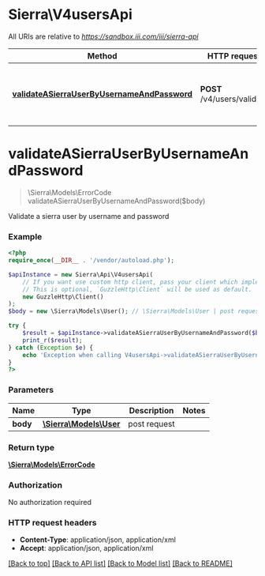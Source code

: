 # Sierra\V4usersApi

All URIs are relative to *https://sandbox.iii.com/iii/sierra-api*

Method | HTTP request | Description
------------- | ------------- | -------------
[**validateASierraUserByUsernameAndPassword**](V4usersApi.md#validateASierraUserByUsernameAndPassword) | **POST** /v4/users/validate | Validate a sierra user by username and password


# **validateASierraUserByUsernameAndPassword**
> \Sierra\Models\ErrorCode validateASierraUserByUsernameAndPassword($body)

Validate a sierra user by username and password



### Example
```php
<?php
require_once(__DIR__ . '/vendor/autoload.php');

$apiInstance = new Sierra\Api\V4usersApi(
    // If you want use custom http client, pass your client which implements `GuzzleHttp\ClientInterface`.
    // This is optional, `GuzzleHttp\Client` will be used as default.
    new GuzzleHttp\Client()
);
$body = new \Sierra\Models\User(); // \Sierra\Models\User | post request

try {
    $result = $apiInstance->validateASierraUserByUsernameAndPassword($body);
    print_r($result);
} catch (Exception $e) {
    echo 'Exception when calling V4usersApi->validateASierraUserByUsernameAndPassword: ', $e->getMessage(), PHP_EOL;
}
?>
```

### Parameters

Name | Type | Description  | Notes
------------- | ------------- | ------------- | -------------
 **body** | [**\Sierra\Models\User**](../Model/User.md)| post request |

### Return type

[**\Sierra\Models\ErrorCode**](../Model/ErrorCode.md)

### Authorization

No authorization required

### HTTP request headers

 - **Content-Type**: application/json, application/xml
 - **Accept**: application/json, application/xml

[[Back to top]](#) [[Back to API list]](../../README.md#documentation-for-api-endpoints) [[Back to Model list]](../../README.md#documentation-for-models) [[Back to README]](../../README.md)

